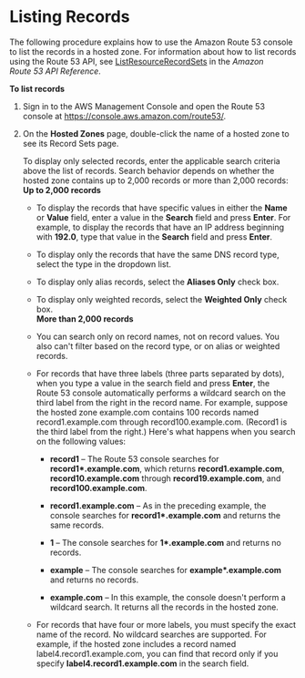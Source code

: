 # Listing Records<a name="resource-record-sets-listing"></a>

The following procedure explains how to use the Amazon Route 53 console to list the records in a hosted zone\. For information about how to list records using the Route 53 API, see [ListResourceRecordSets](http://docs.aws.amazon.com/Route53/latest/APIReference/API_ListResourceRecordSets.html) in the *Amazon Route 53 API Reference*\. 

**To list records**

1. Sign in to the AWS Management Console and open the Route 53 console at [https://console\.aws\.amazon\.com/route53/](https://console.aws.amazon.com/route53/)\.

1. On the **Hosted Zones** page, double\-click the name of a hosted zone to see its Record Sets page\.

   To display only selected records, enter the applicable search criteria above the list of records\. Search behavior depends on whether the hosted zone contains up to 2,000 records or more than 2,000 records:  
**Up to 2,000 records**  

   + To display the records that have specific values in either the **Name** or **Value** field, enter a value in the **Search** field and press **Enter**\. For example, to display the records that have an IP address beginning with **192\.0**, type that value in the **Search** field and press **Enter**\.

   + To display only the records that have the same DNS record type, select the type in the dropdown list\. 

   + To display only alias records, select the **Aliases Only** check box\.

   + To display only weighted records, select the **Weighted Only** check box\.  
**More than 2,000 records**  

   + You can search only on record names, not on record values\. You also can't filter based on the record type, or on alias or weighted records\.

   + For records that have three labels \(three parts separated by dots\), when you type a value in the search field and press **Enter**, the Route 53 console automatically performs a wildcard search on the third label from the right in the record name\. For example, suppose the hosted zone example\.com contains 100 records named record1\.example\.com through record100\.example\.com\. \(Record1 is the third label from the right\.\) Here's what happens when you search on the following values:

     + **record1** – The Route 53 console searches for **record1\*\.example\.com**, which returns **record1\.example\.com**, **record10\.example\.com** through **record19\.example\.com**, and **record100\.example\.com**\.

     + **record1\.example\.com** – As in the preceding example, the console searches for **record1\*\.example\.com** and returns the same records\.

     + **1** – The console searches for **1\*\.example\.com** and returns no records\.

     + **example** – The console searches for **example\*\.example\.com** and returns no records\.

     + **example\.com** – In this example, the console doesn't perform a wildcard search\. It returns all the records in the hosted zone\.

   + For records that have four or more labels, you must specify the exact name of the record\. No wildcard searches are supported\. For example, if the hosted zone includes a record named label4\.record1\.example\.com, you can find that record only if you specify **label4\.record1\.example\.com** in the search field\.